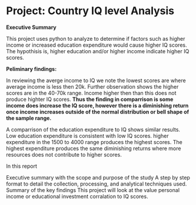 # Project: Country IQ level Analysis

**Executive Summary**

This project uses python to analyze to determine if factors such as higher income or increased education expenditure would cause higher IQ scores. The hypothisis is, higher education and/or higher income indicate higher IQ scores.

**Peliminary findings:**

In reviewing the averge income to IQ we note the lowest scores are where average income is less then 20k. Further observation shows the higher scores are in the 40-70k range. Income higher then than this does not produce highter IQ scores. **Thus the finding in comparrison is some income does increase the IQ score, however there is a diminishing return once income increases outside of the normal distribution or bell shape of the sample range.**

A comparrison of the education expenditure to IQ shows similar results. Low education expenditure is consistent with low IQ scores. higher expenditure in the 1500 to 4000 range produces the highest scores. The highest expenditure produces the same diminishing returns where more resources does not contribute to higher scores.

In this report

Executive summary with the scope and purpose of the study
A step by step format to detail the collection, processing, and analytical techniques used.
Summary of the key findings
This project will look at the value personal income or educational investment corralation to IQ scores.
